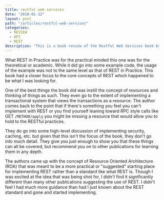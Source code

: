 ```yaml
---
title: restful web services
date: "2018-01-12"
layout: post
path: "/articles/restful-web-services"
categories:
  - REVIEW
  - API
  - REST
description: "This is a book review of the Restful Web Services book by Leonard Richardson and Sam Ruby"
---
```


What REST in Practice was for the practical minded this one was for the theoretical or academic. While it did go into some example code, the usage of the example was not to the same level as that of REST in Practice. This book had a closer focus to the core concepts of REST which happened to be what I was looking for.

One of the best things the book did was instill the concept of resources and thinking of things as such. They even go to the extent of implementing a transactional system that views the transactions as a resource. The author comes back to the point that if there's something you feel you can't implement with REST or you find yourself leaning toward RPC style calls like GET `/METHOD/apply` you might be missing a resource that would allow you to hold to the RESTful practices.

They do go into some high-level discussion of implementing security, caching, etc. but given that this isn't the focus of the book, they don't go into much detail. They give you just enough to show you that these things can all be covered, but recommend you on to other publications for learning them in any depth.

The authors came up with the concept of Resource Oriented Architecture (ROA) that was meant to be a more practical or "suggested" starting place for implementing REST rather than a standard like what REST is. Though I was excited at the idea that was being shot for, I didn't find it significantly different than many other publications suggesting the use of REST. I didn't feel I had much more guidance than had I just known about the REST standard and gone and started implementing.

